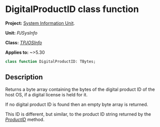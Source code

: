 # DigitalProductID class function

**Project:** [System Information Unit](../API.md).

**Unit:** _PJSysInfo_

**Class:** _[TPJOSInfo](./TPJOSInfo.md)_

**Applies to:** ~>5.30

```pascal
class function DigitalProductID: TBytes;
```

## Description

Returns a byte array containing the bytes of the digital product ID of the host OS, if a digital license is held for it.

If no digital product ID is found then an empty byte array is returned.

This ID is different, but similar, to the product ID string returned by the _[ProductID](./TPJOSInfo-ProductID.md)_ method.
